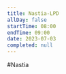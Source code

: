 ```yaml
---
title: Nastia-LPD
allDay: false
startTime: 08:00
endTime: 09:00
date: 2023-07-03
completed: null
---
```

#Nastia